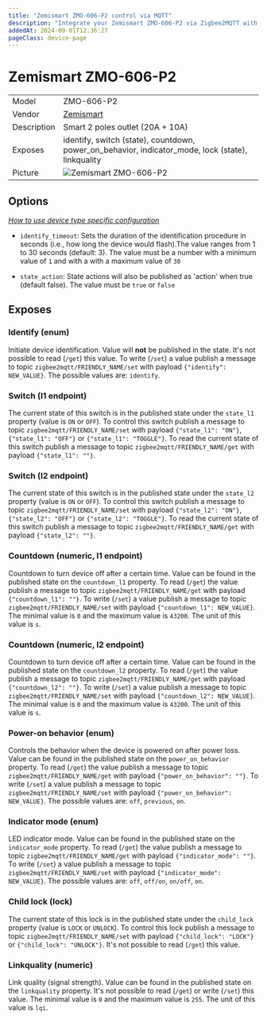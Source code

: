 ```yaml
---
title: "Zemismart ZMO-606-P2 control via MQTT"
description: "Integrate your Zemismart ZMO-606-P2 via Zigbee2MQTT with whatever smart home infrastructure you are using without the vendor's bridge or gateway."
addedAt: 2024-09-01T12:36:27
pageClass: device-page
---
```


<!-- !!!! -->
<!-- ATTENTION: This file is auto-generated through docgen! -->
<!-- You can only edit the "Notes"-Section between the two comment lines "Notes BEGIN" and "Notes END". -->
<!-- Do not use h1 or h2 heading within "## Notes"-Section. -->
<!-- !!!! -->

# Zemismart ZMO-606-P2

|     |     |
|-----|-----|
| Model | ZMO-606-P2  |
| Vendor  | [Zemismart](/supported-devices/#v=Zemismart)  |
| Description | Smart 2 poles outlet (20A + 10A) |
| Exposes | identify, switch (state), countdown, power_on_behavior, indicator_mode, lock (state), linkquality |
| Picture | ![Zemismart ZMO-606-P2](https://www.zigbee2mqtt.io/images/devices/ZMO-606-P2.png) |


<!-- Notes BEGIN: You can edit here. Add "## Notes" headline if not already present. -->


<!-- Notes END: Do not edit below this line -->



## Options
*[How to use device type specific configuration](../guide/configuration/devices-groups.md#specific-device-options)*

* `identify_timeout`: Sets the duration of the identification procedure in seconds (i.e., how long the device would flash).The value ranges from 1 to 30 seconds (default: 3). The value must be a number with a minimum value of `1` and with a with a maximum value of `30`

* `state_action`: State actions will also be published as 'action' when true (default false). The value must be `true` or `false`


## Exposes

### Identify (enum)
Initiate device identification.
Value will **not** be published in the state.
It's not possible to read (`/get`) this value.
To write (`/set`) a value publish a message to topic `zigbee2mqtt/FRIENDLY_NAME/set` with payload `{"identify": NEW_VALUE}`.
The possible values are: `identify`.

### Switch (l1 endpoint)
The current state of this switch is in the published state under the `state_l1` property (value is `ON` or `OFF`).
To control this switch publish a message to topic `zigbee2mqtt/FRIENDLY_NAME/set` with payload `{"state_l1": "ON"}`, `{"state_l1": "OFF"}` or `{"state_l1": "TOGGLE"}`.
To read the current state of this switch publish a message to topic `zigbee2mqtt/FRIENDLY_NAME/get` with payload `{"state_l1": ""}`.

### Switch (l2 endpoint)
The current state of this switch is in the published state under the `state_l2` property (value is `ON` or `OFF`).
To control this switch publish a message to topic `zigbee2mqtt/FRIENDLY_NAME/set` with payload `{"state_l2": "ON"}`, `{"state_l2": "OFF"}` or `{"state_l2": "TOGGLE"}`.
To read the current state of this switch publish a message to topic `zigbee2mqtt/FRIENDLY_NAME/get` with payload `{"state_l2": ""}`.

### Countdown (numeric, l1 endpoint)
Countdown to turn device off after a certain time.
Value can be found in the published state on the `countdown_l1` property.
To read (`/get`) the value publish a message to topic `zigbee2mqtt/FRIENDLY_NAME/get` with payload `{"countdown_l1": ""}`.
To write (`/set`) a value publish a message to topic `zigbee2mqtt/FRIENDLY_NAME/set` with payload `{"countdown_l1": NEW_VALUE}`.
The minimal value is `0` and the maximum value is `43200`.
The unit of this value is `s`.

### Countdown (numeric, l2 endpoint)
Countdown to turn device off after a certain time.
Value can be found in the published state on the `countdown_l2` property.
To read (`/get`) the value publish a message to topic `zigbee2mqtt/FRIENDLY_NAME/get` with payload `{"countdown_l2": ""}`.
To write (`/set`) a value publish a message to topic `zigbee2mqtt/FRIENDLY_NAME/set` with payload `{"countdown_l2": NEW_VALUE}`.
The minimal value is `0` and the maximum value is `43200`.
The unit of this value is `s`.

### Power-on behavior (enum)
Controls the behavior when the device is powered on after power loss.
Value can be found in the published state on the `power_on_behavior` property.
To read (`/get`) the value publish a message to topic `zigbee2mqtt/FRIENDLY_NAME/get` with payload `{"power_on_behavior": ""}`.
To write (`/set`) a value publish a message to topic `zigbee2mqtt/FRIENDLY_NAME/set` with payload `{"power_on_behavior": NEW_VALUE}`.
The possible values are: `off`, `previous`, `on`.

### Indicator mode (enum)
LED indicator mode.
Value can be found in the published state on the `indicator_mode` property.
To read (`/get`) the value publish a message to topic `zigbee2mqtt/FRIENDLY_NAME/get` with payload `{"indicator_mode": ""}`.
To write (`/set`) a value publish a message to topic `zigbee2mqtt/FRIENDLY_NAME/set` with payload `{"indicator_mode": NEW_VALUE}`.
The possible values are: `off`, `off/on`, `on/off`, `on`.

### Child lock (lock)
The current state of this lock is in the published state under the `child_lock` property (value is `LOCK` or `UNLOCK`).
To control this lock publish a message to topic `zigbee2mqtt/FRIENDLY_NAME/set` with payload `{"child_lock": "LOCK"}` or `{"child_lock": "UNLOCK"}`.
It's not possible to read (`/get`) this value.

### Linkquality (numeric)
Link quality (signal strength).
Value can be found in the published state on the `linkquality` property.
It's not possible to read (`/get`) or write (`/set`) this value.
The minimal value is `0` and the maximum value is `255`.
The unit of this value is `lqi`.

